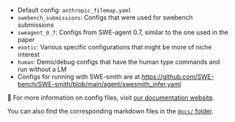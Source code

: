 * Default config: `anthropic_filemap.yaml`
* `swebench_submissions`: Configs that were used for swebench submissions
* `sweagent_0_7`: Configs from SWE-agent 0.7, similar to the one used in the paper
* `exotic`: Various specific configurations that might be more of niche interest
* `human`: Demo/debug configs that have the human type commands and run without a LM
* Configs for running with SWE-smith are at https://github.com/SWE-bench/SWE-smith/blob/main/agent/swesmith_infer.yaml

🔗 For more information on config files, visit [our documentation website][docs].

You can also find the corresponding markdown files in the [`docs/` folder][source].

[docs]: https://swe-agent.com/latest/config/config
[source]: https://github.com/SWE-agent/SWE-agent/tree/main/docs
